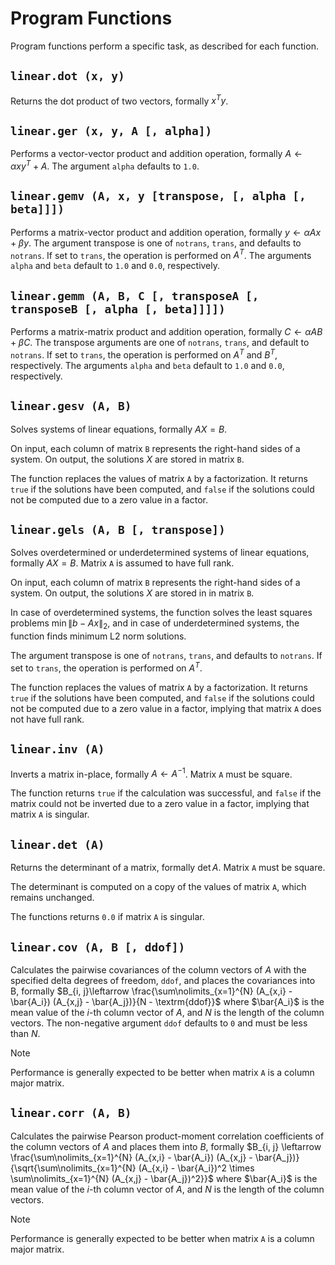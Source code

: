 # Program Functions

Program functions perform a specific task, as described for each function.


## `linear.dot (x, y)`

Returns the dot product of two vectors, formally $x^T y$.


## `linear.ger (x, y, A [, alpha])`

Performs a vector-vector product and addition operation, formally $A \leftarrow \alpha x y^T + A$.
The argument `alpha` defaults to `1.0`.


## `linear.gemv (A, x, y [transpose, [, alpha [, beta]]])`

Performs a matrix-vector product and addition operation, formally
$y \leftarrow \alpha A x + \beta y$. The argument transpose is one of `notrans`, `trans`, and
defaults to `notrans`. If set to `trans`, the operation is performed on $A^T$. The arguments
`alpha` and `beta` default to `1.0` and `0.0`, respectively.


## `linear.gemm (A, B, C [, transposeA [, transposeB [, alpha [, beta]]]])`

Performs a matrix-matrix product and addition operation, formally
$C \leftarrow \alpha A B + \beta C$. The transpose arguments are one of `notrans`, `trans`, and
default to `notrans`. If set to `trans`, the operation is performed on $A^T$ and $B^T$,
respectively. The arguments `alpha` and `beta` default to `1.0` and `0.0`, respectively.


## `linear.gesv (A, B)`

Solves systems of linear equations, formally $A X = B$.

On input, each column of matrix `B` represents the right-hand sides of a system. On output, the
solutions $X$ are stored in matrix `B`.

The function replaces the values of matrix `A` by a factorization. It returns `true` if the
solutions have been computed, and `false` if the solutions could not be computed due to a zero
value in a factor.


## `linear.gels (A, B [, transpose])`

Solves overdetermined or underdetermined systems of linear equations, formally $A X = B$. Matrix
`A` is assumed to have full rank.

On input, each column of matrix `B` represents the right-hand sides of a system. On output, the
solutions $X$ are stored in in matrix `B`.

In case of overdetermined systems, the function solves the least squares problems
$\min \lVert b - A x \rVert_2$, and in case of underdetermined systems, the function finds minimum
L2 norm solutions.

The argument transpose is one of `notrans`, `trans`, and defaults to `notrans`. If set to `trans`,
the operation is performed on $A^T$.

The function replaces the values of matrix `A` by a factorization. It returns `true` if the
solutions have been computed, and `false` if the solutions could not be computed due to a zero
value in a factor, implying that matrix `A` does not have full rank.


## `linear.inv (A)`

Inverts a matrix in-place, formally $A \leftarrow A^{-1}$. Matrix `A` must be square.

The function returns `true` if the calculation was successful, and `false` if the matrix could
not be inverted due to a zero value in a factor, implying that matrix `A` is singular.


## `linear.det (A)`

Returns the determinant of a matrix, formally $\det A$. Matrix `A` must be square.

The determinant is computed on a copy of the values of matrix `A`, which remains unchanged.

The functions returns `0.0` if matrix `A` is singular.


## `linear.cov (A, B [, ddof])`

Calculates the pairwise covariances of the column vectors of $A$ with the specified delta
degrees of freedom, `ddof`, and places the covariances into B, formally $B_{i, j}\leftarrow
\frac{\sum\nolimits_{x=1}^{N} (A_{x,i} - \bar{A_i}) (A_{x,j} - \bar{A_j})}{N - \textrm{ddof}}$
where $\bar{A_i}$ is the mean value of the $i$-th column vector of $A$, and $N$ is the length
of the column vectors. The non-negative argument `ddof` defaults to `0` and must be less than $N$.

> [!NOTE]
> Performance is generally expected to be better when matrix `A` is a column major matrix.


## `linear.corr (A, B)`

Calculates the pairwise Pearson product-moment correlation coefficients of the column vectors of
$A$ and places them into $B$, formally $B_{i, j} \leftarrow \frac{\sum\nolimits_{x=1}^{N} (A_{x,i} -
\bar{A_i}) (A_{x,j} - \bar{A_j})}{\sqrt{\sum\nolimits_{x=1}^{N} (A_{x,i} - \bar{A_i})^2 \times
\sum\nolimits_{x=1}^{N} (A_{x,j} - \bar{A_j})^2}}$ where $\bar{A_i}$ is the mean value of the
$i$-th column vector of $A$, and $N$ is the length of the column vectors.

> [!NOTE]
> Performance is generally expected to be better when matrix `A` is a column major matrix.
